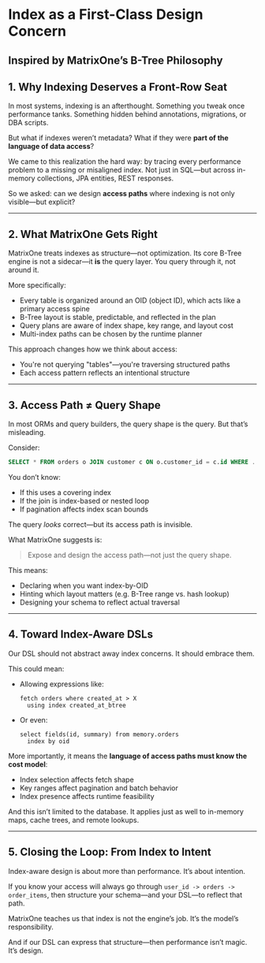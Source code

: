 # Index as a First-Class Design Concern

## Inspired by MatrixOne’s B-Tree Philosophy

## 1. Why Indexing Deserves a Front-Row Seat

In most systems, indexing is an afterthought. Something you tweak once performance tanks. Something hidden behind annotations, migrations, or DBA scripts.

But what if indexes weren’t metadata? What if they were **part of the language of data access**?

We came to this realization the hard way: by tracing every performance problem to a missing or misaligned index. Not just in SQL—but across in-memory collections, JPA entities, REST responses.

So we asked: can we design **access paths** where indexing is not only visible—but explicit?

---

## 2. What MatrixOne Gets Right

MatrixOne treats indexes as structure—not optimization. Its core B-Tree engine is not a sidecar—it **is** the query layer. You query through it, not around it.

More specifically:

- Every table is organized around an OID (object ID), which acts like a primary access spine
- B-Tree layout is stable, predictable, and reflected in the plan
- Query plans are aware of index shape, key range, and layout cost
- Multi-index paths can be chosen by the runtime planner

This approach changes how we think about access:

- You're not querying "tables"—you're traversing structured paths
- Each access pattern reflects an intentional structure

---

## 3. Access Path ≠ Query Shape

In most ORMs and query builders, the query shape is the query. But that’s misleading.

Consider:

```sql
SELECT * FROM orders o JOIN customer c ON o.customer_id = c.id WHERE ...
```

You don’t know:

- If this uses a covering index
- If the join is index-based or nested loop
- If pagination affects index scan bounds

The query *looks* correct—but its access path is invisible.

What MatrixOne suggests is:

> Expose and design the access path—not just the query shape.

This means:

- Declaring when you want index-by-OID
- Hinting which layout matters (e.g. B-Tree range vs. hash lookup)
- Designing your schema to reflect actual traversal

---

## 4. Toward Index-Aware DSLs

Our DSL should not abstract away index concerns. It should embrace them.

This could mean:

- Allowing expressions like:

  ```
  fetch orders where created_at > X
    using index created_at_btree
  ```

- Or even:

  ```
  select fields(id, summary) from memory.orders
    index by oid
  ```

More importantly, it means the **language of access paths must know the cost model**:

- Index selection affects fetch shape
- Key ranges affect pagination and batch behavior
- Index presence affects runtime feasibility

And this isn’t limited to the database. It applies just as well to in-memory maps, cache trees, and remote lookups.

---

## 5. Closing the Loop: From Index to Intent

Index-aware design is about more than performance. It’s about intention.

If you know your access will always go through `user_id -> orders -> order_items`, then structure your schema—and your DSL—to reflect that path.

MatrixOne teaches us that index is not the engine’s job. It’s the model’s responsibility.

And if our DSL can express that structure—then performance isn’t magic. It’s design.

